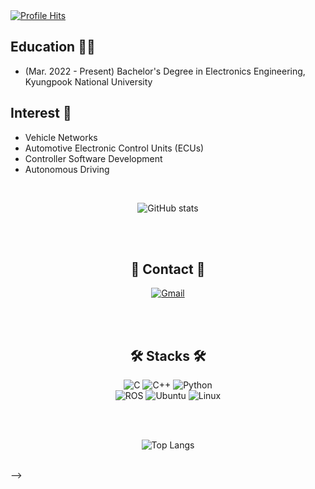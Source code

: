 <!--
  
# Hello, I'm Yujin

<!-- Profile hits -->
<a href="https://hits.seeyoufarm.com">
  <img src="https://hits.seeyoufarm.com/api/count/incr/badge.svg?url=https%3A%2F%2Fgithub.com%2Feuzin3&count_bg=%23C4B3E0&title_bg=%23555555&icon=badoo.svg&icon_color=%23E7E7E7&title=hits&edge_flat=false" alt="Profile Hits">
</a>

## Education 👩‍💻
- (Mar. 2022 - Present) Bachelor's Degree in Electronics Engineering, Kyungpook National University


## Interest 👀  
- Vehicle Networks
- Automotive Electronic Control Units (ECUs)
- Controller Software Development
- Autonomous Driving


<br>

<div align="center">

<!-- GitHub Stats -->

![GitHub stats](https://github-readme-stats.vercel.app/api?username=euzin3&count_private=true&show_icons=true&theme=solarized-light)

<br><br>

## 🐰 Contact 🐰

<a href="mailto:reasonjin7@gmail.com">
  <img src="https://img.shields.io/badge/reasonjin7@gmail.com-D14836?style=flat-square&logo=gmail&logoColor=white" alt="Gmail">
</a>

<br><br>

## 🛠 Stacks 🛠

<img src="https://img.shields.io/badge/c-A8B9CC?style=flat-square&logo=c&logoColor=white" alt="C">
<img src="https://img.shields.io/badge/c++-00599C?style=flat-square&logo=c%2B%2B&logoColor=white" alt="C++">
<img src="https://img.shields.io/badge/Python-3776AB?style=flat-square&logo=Python&logoColor=white" alt="Python">
<br>
<img src="https://img.shields.io/badge/ROS-22314E?style=flat-square&logo=ROS&logoColor=white" alt="ROS">
<img src="https://img.shields.io/badge/Ubuntu-E95420?style=flat-square&logo=Ubuntu&logoColor=white" alt="Ubuntu">
<img src="https://img.shields.io/badge/linux-FCC624?style=flat-square&logo=linux&logoColor=black" alt="Linux">

<br><br>

<!-- Top Languages -->
![Top Langs](https://github-readme-stats.vercel.app/api/top-langs/?username=euzin3&layout=compact)

<br>

</div>
-->
